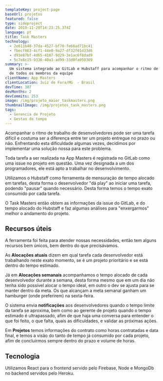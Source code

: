 ```yaml
---
templateKey: project-page
baseUrl: projetos
featured: false
type: sideproject
date: 2019-11-20T14:23:25.374Z
language: pt
title: Task Masters
technology:
  - 2e611b48-37da-4527-bf70-fe66ad71bc41
  - fbecf863-4cf1-44e0-9a27-df32f01d33d6
  - d93e87bf-4d65-4107-9d29-3e1ac6f8dad9
  - 5c7e8c15-9336-40a3-ad99-33d0fa050309
summary: >-
  Um sistema integrado ao GitLab e Hubstaff para acompanhar o ritmo de trabalho
  de todos os membros da equipe
clientName: App Masters
clientLocation: Juiz de Fora/MG  - Brasil
devTime: 387
devMonths: 2
devCommits: 253
image: /img/projeto_maior_taskmasters.png
thumbnailImage: /img/projetos_task_masters.png
tags:
  - Gerencia de Projeto
  - Gestao do tempo
---
```

Acompanhar o ritmo de trabalho de desenvolvedores pode ser uma tarefa difícil e costuma ser a diferença entre ter um projeto entregue no prazo ou não. Enfrentando esta dificuldade algumas vezes, decidimos por implementar uma solução nossa para este problema.

Toda tarefa a ser realizada na App Masters é registrada no GitLab como uma issue no projeto em questão. Uma vez designada a um dos programadores, ele está apto a trabalhar no desenvolvimento.

Utilizamos o Hubstaff como ferramenta de mensuração de tempo alocado em tarefas, desta forma o desenvolvedor "dá play" ao iniciar uma tarefa, podendo "pausar" quando necessário. Desta forma temos o tempo exato consumido por cada tarefa.

O Task Masters então obtem as informações da issue do GitLab, e do tempo alocado do Hubstaff e faz algumas análises para "enxergarmos" melhor o andamento do projeto.

## Recursos úteis

A ferramenta foi feita para atender nossas necessidades, então tem alguns recursos bem únicos, bem dentro do que precisávamos.

As **Alocações atuais** dizem em qual tarefa cada desenvolvedor está trabalhando neste exato momento, se é um projeto prioritário e se está dentro do tempo estimado. 

Já em **Alocações semanais** acompanhamos o tempo alocado de cada desenvolvedor durante a semana, desta forma mesmo que em um dia não tenha sido possível alocar o tempo ideal, em outro o dev se ajusta para se manter dentro da meta. Os que alcançam a meta semanal ganham um hamburger (onde preferirem) na sexta-feira.

O sistema envia **notificações** aos desenvolvedores quando o tempo limite da tarefa se aproxima, bem como ao gerente de projeto quando o tempo estimado é ultrapassado, afim de que haja uma conversa para entender o que foi feito, o que falta, quais as dificuldades, e validar as próximas ações.

Em **Projetos** temos informações do contrato como horas contratadas e data final, e temos a visão do tanto de tempo já consumido por cada projeto, afim de concluirmos sempre dentro do prazo e volume de horas.

## Tecnologia

Utilizamos React para o frontend servido pelo Firebase, Node e MongoDb no backend servidos pelo Heroku.
